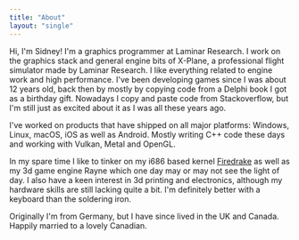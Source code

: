 ```yaml
---
title: "About"
layout: "single"
---
```


Hi, I'm Sidney! I'm a graphics programmer at Laminar Research. I work on the graphics stack and general engine bits of X-Plane, a professional flight simulator made by Laminar Research. I like everything related to engine work and high performance. I've been developing games since I was about 12 years old, back then by mostly by copying code from a Delphi book I got as a birthday gift. Nowadays I copy and paste code from Stackoverflow, but I'm still just as excited about it as I was all these years ago.

I've worked on products that have shipped on all major platforms: Windows, Linux, macOS, iOS as well as Android. Mostly writing C++ code these days and working with Vulkan, Metal and OpenGL.

In my spare time I like to tinker on my i686 based kernel [Firedrake](https://github.com/JustSid/Firedrake) as well as my 3d game engine Rayne which one day may or may not see the light of day. I also have a keen interest in 3d printing and electronics, although my hardware skills are still lacking quite a bit. I'm definitely better with a keyboard than the soldering iron.

Originally I'm from Germany, but I have since lived in the UK and Canada. Happily married to a lovely Canadian.